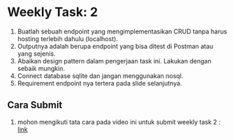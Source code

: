 # Weekly Task: 2

1. Buatlah sebuah endpoint yang mengimplementasikan CRUD tanpa harus hosting terlebih
dahulu (localhost).
2. Outputnya adalah berupa endpoint yang bisa ditest di Postman atau yang sejenis.
3. Abaikan design pattern dalam pengerjaan task ini. Lakukan dengan sebaik mungkin.
4. Connect database sqlite dan jangan menggunakan nosql.
5. Requirement endpoint nya tertera pada slide selanjutnya. 

## Cara Submit
1. mohon mengikuti tata cara pada video ini untuk submit weekly task 2 : [link](https://drive.google.com/file/d/1TCZKZMaCMwPZjk-WCs116zZZSTy36A23/view)
